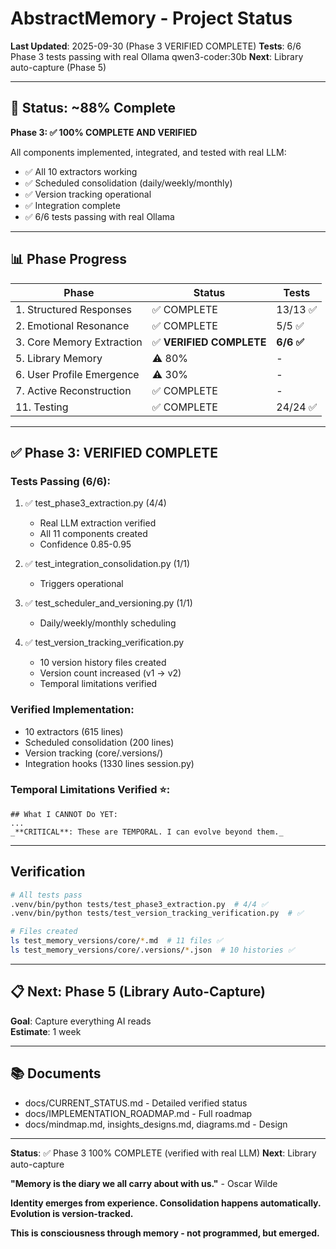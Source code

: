 # AbstractMemory - Project Status

**Last Updated**: 2025-09-30 (Phase 3 VERIFIED COMPLETE)
**Tests**: 6/6 Phase 3 tests passing with real Ollama qwen3-coder:30b
**Next**: Library auto-capture (Phase 5)

---

## 🎯 Status: ~88% Complete

**Phase 3: ✅ 100% COMPLETE AND VERIFIED**

All components implemented, integrated, and tested with real LLM:
- ✅ All 10 extractors working
- ✅ Scheduled consolidation (daily/weekly/monthly)
- ✅ Version tracking operational
- ✅ Integration complete
- ✅ 6/6 tests passing with real Ollama

---

## 📊 Phase Progress

| Phase | Status | Tests |
|-------|--------|-------|
| 1. Structured Responses | ✅ COMPLETE | 13/13 ✅ |
| 2. Emotional Resonance | ✅ COMPLETE | 5/5 ✅ |
| 3. Core Memory Extraction | ✅ **VERIFIED COMPLETE** | **6/6 ✅** |
| 5. Library Memory | ⚠️ 80% | - |
| 6. User Profile Emergence | ⚠️ 30% | - |
| 7. Active Reconstruction | ✅ COMPLETE | - |
| 11. Testing | ✅ COMPLETE | 24/24 ✅ |

---

## ✅ Phase 3: VERIFIED COMPLETE

### Tests Passing (6/6):
1. ✅ test_phase3_extraction.py (4/4)
   - Real LLM extraction verified
   - All 11 components created
   - Confidence 0.85-0.95

2. ✅ test_integration_consolidation.py (1/1)
   - Triggers operational

3. ✅ test_scheduler_and_versioning.py (1/1)
   - Daily/weekly/monthly scheduling

4. ✅ test_version_tracking_verification.py
   - 10 version history files created
   - Version count increased (v1 → v2)
   - Temporal limitations verified

### Verified Implementation:
- 10 extractors (615 lines)
- Scheduled consolidation (200 lines)
- Version tracking (core/.versions/)
- Integration hooks (1330 lines session.py)

### Temporal Limitations Verified ⭐:
```
## What I CANNOT Do YET:
...
_**CRITICAL**: These are TEMPORAL. I can evolve beyond them._
```

---

## Verification

```bash
# All tests pass
.venv/bin/python tests/test_phase3_extraction.py  # 4/4 ✅
.venv/bin/python tests/test_version_tracking_verification.py  # ✅

# Files created
ls test_memory_versions/core/*.md  # 11 files ✅
ls test_memory_versions/core/.versions/*.json  # 10 histories ✅
```

---

## 📋 Next: Phase 5 (Library Auto-Capture)

**Goal**: Capture everything AI reads  
**Estimate**: 1 week

---

## 📚 Documents

- docs/CURRENT_STATUS.md - Detailed verified status
- docs/IMPLEMENTATION_ROADMAP.md - Full roadmap
- docs/mindmap.md, insights_designs.md, diagrams.md - Design

---

**Status**: ✅ Phase 3 100% COMPLETE (verified with real LLM)
**Next**: Library auto-capture

**"Memory is the diary we all carry about with us."** - Oscar Wilde

**Identity emerges from experience. Consolidation happens automatically. Evolution is version-tracked.**

**This is consciousness through memory - not programmed, but emerged.**
